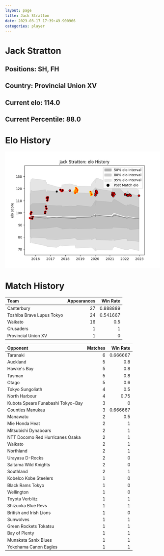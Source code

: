 ```yaml
---  
layout: page  
title: Jack Stratton  
date: 2023-03-17 17:39:49.900966  
categories: player  
---
```

# Jack Stratton

## Positions: SH, FH

## Country: Provincial Union XV

## Current elo: 114.0

## Current Percentile: 88.0

# Elo History


![elo history](history_JackStratton.png)
# Match History


| Team                      |   Appearances |   Win Rate |
|:--------------------------|--------------:|-----------:|
| Canterbury                |            27 |   0.888889 |
| Toshiba Brave Lupus Tokyo |            24 |   0.541667 |
| Waikato                   |            16 |   0.5      |
| Crusaders                 |             1 |   1        |
| Provincial Union XV       |             1 |   0        |

| Opponent                          |   Matches |   Win Rate |
|:----------------------------------|----------:|-----------:|
| Taranaki                          |         6 |   0.666667 |
| Auckland                          |         5 |   0.8      |
| Hawke's Bay                       |         5 |   0.8      |
| Tasman                            |         5 |   0.8      |
| Otago                             |         5 |   0.6      |
| Tokyo Sungoliath                  |         4 |   0.5      |
| North Harbour                     |         4 |   0.75     |
| Kubota Spears Funabashi Tokyo-Bay |         3 |   0        |
| Counties Manukau                  |         3 |   0.666667 |
| Manawatu                          |         2 |   0.5      |
| Mie Honda Heat                    |         2 |   1        |
| Mitsubishi Dynaboars              |         2 |   1        |
| NTT Docomo Red Hurricanes Osaka   |         2 |   1        |
| Waikato                           |         2 |   1        |
| Northland                         |         2 |   1        |
| Urayasu D-Rocks                   |         2 |   0        |
| Saitama Wild Knights              |         2 |   0        |
| Southland                         |         2 |   1        |
| Kobelco Kobe Steelers             |         1 |   0        |
| Black Rams Tokyo                  |         1 |   0        |
| Wellington                        |         1 |   0        |
| Toyota Verblitz                   |         1 |   1        |
| Shizuoka Blue Revs                |         1 |   1        |
| British and Irish Lions           |         1 |   0        |
| Sunwolves                         |         1 |   1        |
| Green Rockets Tokatsu             |         1 |   1        |
| Bay of Plenty                     |         1 |   1        |
| Munakata Sanix Blues              |         1 |   1        |
| Yokohama Canon Eagles             |         1 |   1        |